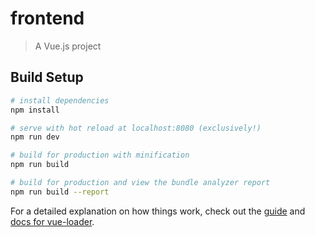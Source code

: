 # frontend

> A Vue.js project

## Build Setup

``` bash
# install dependencies
npm install

# serve with hot reload at localhost:8080 (exclusively!)
npm run dev

# build for production with minification
npm run build

# build for production and view the bundle analyzer report
npm run build --report
```

For a detailed explanation on how things work, check out the [guide](http://vuejs-templates.github.io/webpack/) and [docs for vue-loader](http://vuejs.github.io/vue-loader).
